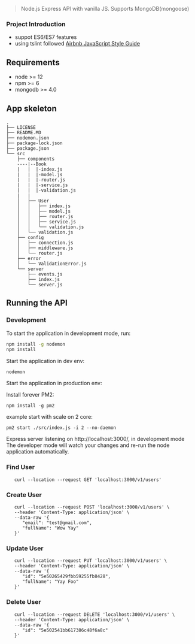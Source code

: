  
> Node.js Express API with vanilla JS. Supports MongoDB(mongoose)

 
 
### Project Introduction
- suppot ES6/ES7 features
- using tslint followed [Airbnb JavaScript Style Guide](https://github.com/airbnb/javascript)

## Requirements

- node >= 12
- npm >= 6
- mongodb >= 4.0

 

## App skeleton
```
.
├── LICENSE
├── README.MD
├── nodemon.json
├── package-lock.json
├── package.json
└── src
    ├── components
    ----|--Book
    |   |  |-index.js
    |   |  |-model.js
    |   |  |-router.js
    |   |  |-service.js
    |   |  |-validation.js
    |   |  
    │   ├── User
    │   │   ├── index.js
    │   │   ├── model.js
    │   │   ├── router.js
    │   │   ├── service.js
    │   │   └── validation.js
    │   └── validation.js
    ├── config
    │   ├── connection.js
    │   ├── middleware.js
    │   └── router.js
    ├── error
    │   └── ValidationError.js
    └── server
        ├── events.js
        ├── index.js
        └── server.js
```
## Running the API
### Development
To start the application in development mode, run:

```bash
npm install -g nodemon
npm install
```

Start the application in dev env:
```
nodemon
```
Start the application in production env:

Install forever PM2:
```
npm install -g pm2
```

example start with scale on 2 core:
```
pm2 start ./src/index.js -i 2 --no-daemon
```

Express server listening on http://localhost:3000/, in development mode
The developer mode will watch your changes and re-run the node application automatically.

### Find User
```
   curl --location --request GET 'localhost:3000/v1/users'
```

### Create User
```
   curl --location --request POST 'localhost:3000/v1/users' \
   --header 'Content-Type: application/json' \
   --data-raw '{
      "email": "test@gmail.com",
      "fullName": "Wow Yay"
   }'
```

### Update User
```
   curl --location --request PUT 'localhost:3000/v1/users' \
   --header 'Content-Type: application/json' \
   --data-raw '{
      "id": "5e50265429fbb59255fb8428",
      "fullName": "Yay Foo"
   }'
```

### Delete User
```
   curl --location --request DELETE 'localhost:3000/v1/users' \
   --header 'Content-Type: application/json' \
   --data-raw '{
      "id": "5e502541bb617386c48f6a8c"
   }'
```

 












